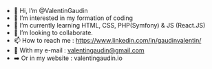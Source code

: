 - 👋 Hi, I’m @ValentinGaudin
- 👀 I’m interested in my formation of coding
- 🌱 I’m currently learning HTML, CSS, PHP(Symfony) & JS (React.JS)
- 💞️ I’m looking to collaborate.
- 📫 How to reach me :  https://www.linkedin.com/in/gaudinvalentin/
- 📧 With my e-mail : valentingaudin@gmail.com
- ➡️ Or in my website : valentingaudin.io

<!---
Valloche/Valloche is a ✨ special ✨ repository because its `README.md` (this file) appears on your GitHub profile.
You can click the Preview link to take a look at your changes.
--->
